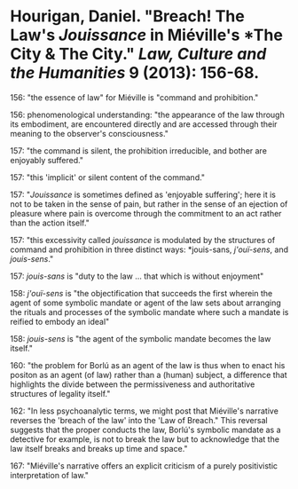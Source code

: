 Hourigan, Daniel. "Breach! The Law's *Jouissance* in Miéville's *The City & The City." *Law, Culture and the Humanities* 9 (2013): 156-68.
===
 
156:  "the essence of law" for Miéville is "command and prohibition."

156:  phenomenological understanding: "the appearance of the law through its embodiment, are encountered directly and are accessed through their meaning to the observer's consciousness."

157:  "the command is silent, the prohibition irreducible, and bother are enjoyably suffered."

157:  "this 'implicit' or silent content of the command."

157:  "*Jouissance* is sometimes defined as 'enjoyable suffering'; here it is not to be taken in the sense of pain, but rather in the sense of an ejection of pleasure where pain is overcome through the commitment to an act rather than the action itself."

157:  "this excessivity called *jouissance* is modulated by the structures of command and prohibition in three distinct ways: *jouis-sans, *j'ouï-sens*, and *jouis-sens*."

157: *jouis-sans* is "duty to the law ... that which is without enjoyment"

158:  *j'ouï-sens* is "the objectification that succeeds the first wherein the agent of some symbolic mandate or agent of the law sets about arranging the rituals and processes of the symbolic mandate where such a mandate is reified to embody an ideal"

158:  *jouis-sens* is "the agent of the symbolic mandate becomes the law itself."

160:  "the problem for Borlú as an agent of the law is thus when to enact his positon as an agent (of law) rather than a (human) subject, a difference that highlights the divide between the permissiveness and authoritative structures of legality itself."

162:  "In less psychoanalytic terms, we might post that Miéville's narrative reverses the 'breach of the law' into the 'Law of Breach." This reversal suggests that the proper conducts the law, Borlú's symbolic mandate as a detective for example, is not to break the law but to acknowledge that the law itself breaks and breaks up time and space."

167:  "Miéville's narrative offers an explicit criticism of a purely positivistic interpretation of law."